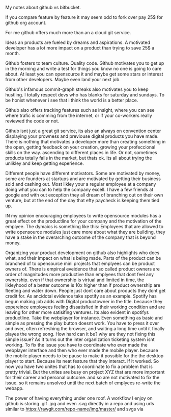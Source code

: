 My notes about github vs bitbucket<!--more-->. 


If you compare feature by feature it may seem odd to fork over pay 25$ for github org account. 


For me github offers much more than an a cloud git service. 


Ideas an products are fueled by dreams and aspirations. A motivated developer has a lot more impact on a product than trying to save 25$ a month.

Github fosters to team culture. Quality code. Github motivates you to get up in the morning and write a test for things you know no one is going to care about. At least you can opensource it and maybe get some stars or interest from other developers. Maybe even land your next job. 

Github's infamous commit-graph streaks also motivates you to keep hustling. I totally respect devs who has blanks for saturday and sundays. To be honist whenever i see that i think the world is a better place. 

Github also offers tracking features such as insight, where you can see where trafic is comming from the internet, or if your co-workers really reviewed the code or not. 

Github isnt just a great git service, its also an always on convention center displaying your prowness and previouse digital products you have made. There is nothing that motivates a developer more than creating something in the open, getting feedback on your creation, growing your profeccional skills on the way. ascending to different places in life. Or not, sometimes products totally fails in the market, but thats ok. Its all about trying the unlikley and keep getting experience. 

Different people have different motivators. Some are motivated by money, some are founders at startups and are motivated by getting their business sold and cashing out. Most likley your a regular employee at a company doing what you can to help the company excell. I have a few friends at google and with out exception they all dream of branching out on their own venture, but at the end of the day that efty paycheck is keeping them tied up. 

IN my opinion encouraging employees to write opensource modules has a great effect on the productline for your company and the motivation of the emplyee. The dymaics is something like this: Employees that are allowed to write opensource modules just care more about what they are building, they have a stake in the overarching outcome of the company that is beyond money. 

Organizing your product development on github also highlights who does what, and their impact on what is being made. Parts of the product can be branched of to opensource mini projects that emplyees can be product owners of. There is empircal eveidence that so called product owners are order of magnitudes more productive than emplyees that dont feel any ownership. even if that ownership is virtual and limited in time, the likleyhood of a better outcome is 10x higher than if product ownership are fleeting and water down. People just dont care about products they dont get credit for. As ancidotal evidence take spotify as an example. Spotify has begun making job adds with Digital productowner in the title. because they expereince employees feeling dissatisfied in their working condition and are leaving for other more satisifing ventures. Its also evident in spotifys productline. Take the webplayer for instance. Even something as basic and simple as pressing the play button doesnt work. You have to press it over and over, often refreshing the browser, and waiting a long time until it finally playes the wrong song. How hard can it be? why are they not fixing this simple issue? As It turns out the inter organization ticketing system isnt working. To fix the issue you have to coordinate who ever made the webplayer interface and then who ever made the mobile player. because the mobile player needs to be pause to make it possible for the the desktop player to start. Because its neat feature that they interact. If it worked. So now you have two unites that has to coordinate to fix a problem that is pretty trivial. But the unites are busy on project XYZ that are more important for their career and personal outcome. and so are not motivated to fix the issue. so it remains unsolved until the next batch of emplyees re-write the webapp. 

The power of having everything under one roof. A workflow I enjoy on github is storing .gif .jpg and even .svg directly in a repo and using urls similar to https://rawgit.com/repo-name/img/master/ and svgs via 




 